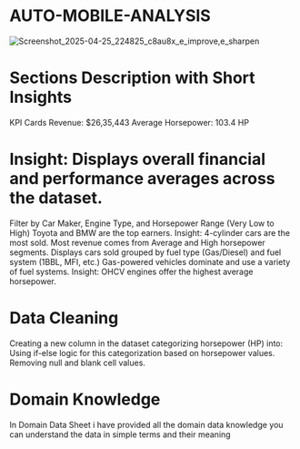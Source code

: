 # AUTO-MOBILE-ANALYSIS
![Screenshot_2025-04-25_224825_c8au8x_e_improve,e_sharpen](https://github.com/user-attachments/assets/8ad6305f-6d9d-4273-b6c3-21ed09a789a1)
# Sections Description with Short Insights
KPI Cards
Revenue: $26,35,443
Average Horsepower: 103.4 HP

# Insight: Displays overall financial and performance averages across the dataset.

Filter by Car Maker, Engine Type, and Horsepower Range (Very Low to High)
Toyota and BMW are the top earners.
Insight: 4-cylinder cars are the most sold.
Most revenue comes from Average and High horsepower segments.
Displays cars sold grouped by fuel type (Gas/Diesel) and fuel system (1BBL, MFI, etc.)
Gas-powered vehicles dominate and use a variety of fuel systems.
Insight: OHCV engines offer the highest average horsepower.
# Data Cleaning 
Creating a new column in the dataset categorizing horsepower (HP) into:
Using if-else logic for this categorization based on horsepower values.
Removing null and blank cell values.
# Domain Knowledge
In Domain Data Sheet i have provided all the domain data knowledge you can understand the data in simple terms and their meaning

